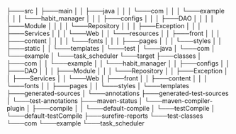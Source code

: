 ├───src
│   ├───main
│   │   ├───java
│   │   │   └───com
│   │   │       └───example
│   │   │           └───habit_manager
│   │   │               ├───configs
│   │   │               ├───DAO
│   │   │               │   ├───Module
│   │   │               │   └───Repository
│   │   │               ├───Exception
│   │   │               ├───Services
│   │   │               └───Web
│   │   └───resources
│   │       ├───front
│   │       │   ├───content
│   │       │   │   └───fonts
│   │       │   ├───pages
│   │       │   └───styles
│   │       ├───static
│   │       └───templates
│   └───test
│       └───java
│           └───com
│               └───example
│                   └───task_scheduler
└───target
    ├───classes
    │   ├───com
    │   │   └───example
    │   │       └───habit_manager
    │   │           ├───configs
    │   │           ├───DAO
    │   │           │   ├───Module
    │   │           │   └───Repository
    │   │           ├───Exception
    │   │           ├───Services
    │   │           └───Web
    │   ├───front
    │   │   ├───content
    │   │   │   └───fonts
    │   │   ├───pages
    │   │   └───styles
    │   └───templates
    ├───generated-sources
    │   └───annotations
    ├───generated-test-sources
    │   └───test-annotations
    ├───maven-status
    │   └───maven-compiler-plugin
    │       ├───compile
    │       │   └───default-compile
    │       └───testCompile
    │           └───default-testCompile
    ├───surefire-reports
    └───test-classes
        └───com
            └───example
                └───task_scheduler
